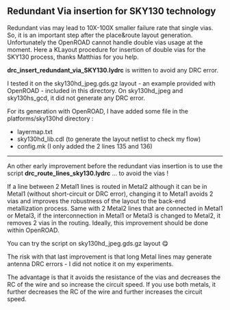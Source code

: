 ##  Redundant Via insertion for SKY130 technology

Redundant vias may lead to 10X-100X smaller failure rate that single vias.
So, it is an important step after the place&route layout generation.
Unfortunately the OpenROAD cannot handle double vias usage at the moment.
Here a KLayout procedure for insertion of double vias for the SKY130 process, thanks Matthias for you help.

**drc_insert_redundant_via_SKY130.lydrc** is written to avoid any DRC error. 

I tested it on the sky130hd_jpeg.gds.gz layout - an example provided with OpenROAD - included in this directory.
On sky130hd_jpeg and sky130hs_gcd, it did not generate any DRC error.

For its generation with OpenROAD, I have added some file in the platforms/sky130hd directory :
 * layermap.txt
 * sky130hd_lib.cdl   (to generate the layout netlist to check my flow)
 * config.mk   (I only added the 2 lines 135 and 136)

---

An other early improvement before the redundant vias insertion is to use the script **drc_route_lines_sky130.lydrc** ... to avoid the vias !

If a line between 2 Metal1 lines is routed in Metal2 although it can be in Metal1 (without short-circuit or DRC error), changing it to Metal1 avoids 2 vias and improves the robustness of the layout to the back-end metallization process. Same with 2 Metal2 lines that are connected in Metal1 or Metal3, if the interconnection in Metal1 or Metal3 is changed to Metal2, it removes 2 vias in the routing. Ideally, this improvement should be done within OpenROAD.

You can try the script on sky130hd_jpeg.gds.gz layout :yum:

The risk with that last improvement is that long Metal lines may generate antenna DRC errors - I did not notice it on my experiments. 

The advantage is that it avoids the resistance of the vias and decreases the RC of the wire and so increase the circuit speed. If you use both metals, it further decreases the RC of the wire and further increases the circuit speed.
